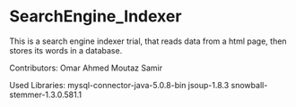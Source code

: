 # SearchEngine_Indexer
  
This is a search engine indexer trial, that reads data from a html page, then stores its words in a database.

Contributors: 
  Omar Ahmed
  Moutaz Samir

Used Libraries:
  mysql-connector-java-5.0.8-bin
  jsoup-1.8.3
  snowball-stemmer-1.3.0.581.1
